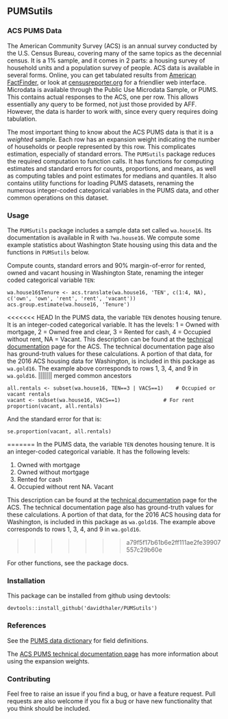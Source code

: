 ## PUMSutils

### ACS PUMS Data

The American Community Survey (ACS) is an annual survey conducted by the U.S. Census Bureau, covering many of the same topics as the decennial census. It is a 1% sample, and it comes in 2 parts: a housing survey of household units and a population survey of people. ACS data is available in several forms. Online, you can get tabulated results from [American FactFinder](https://factfinder.census.gov/faces/nav/jsf/pages/searchresults.xhtml?refresh=t), or look at [censusreporter.org](https://censusreporter.org/) for a friendlier web interface. Microdata is available through the Public Use Microdata Sample, or PUMS. This contains actual responses to the ACS, one per row. This allows essentially any query to be formed, not just those provided by AFF. However, the data is harder to work with, since every query requires doing tabulation. 

The most important thing to know about the ACS PUMS data is that it is a *weighted* sample. Each row has an expansion weight indicating the number of households or people represented by this row. This complicates estimation, especially of standard errors. The `PUMSutils` package reduces the required computation to function calls. It has functions for computing estimates and standard errors for counts, proportions, and means, as well as computing tables and point estimates for medians and quantiles. It also contains utility functions for loading PUMS datasets, renaming the numerous integer-coded categorical variables in the PUMS data, and other common operations on this dataset.

### Usage

The `PUMSutils` package includes a sample data set called `wa.house16`. 
Its documentation is available in R with `?wa.house16`.
We compute some example statistics about Washington State housing using this data and the functions in `PUMSutils` below.

Compute counts, standard errors and 90% margin-of-error for rented, owned and vacant housing in Washington State, renaming the integer coded categorical variable `TEN`:

    wa.house16$Tenure <- acs.translate(wa.house16, 'TEN', c(1:4, NA), c('own', 'own', 'rent', 'rent', 'vacant'))    
    acs.group.estimate(wa.house16, 'Tenure')

<<<<<<< HEAD
In the PUMS data, the variable `TEN` denotes housing tenure. It is an integer-coded categorical variable. It has the levels: 1 = Owned with mortgage, 2 = Owned free and clear, 3 = Rented for cash, 4 = Occupied without rent, NA = Vacant. This description can be found at the [technical documentation](https://www.census.gov/programs-surveys/acs/technical-documentation/pums/documentation.html) page for the ACS. The technical documentation page also has ground-truth values for these calculations. A portion of that data, for the 2016 ACS housing data for Washington, is included in this package as `wa.gold16`. The example above corresponds to rows 1, 3, 4, and 9 in `wa.gold16`.
||||||| merged common ancestors
```
all.rentals <- subset(wa.house16, TEN==3 | VACS==1)    # Occupied or vacant rentals
vacant <- subset(wa.house16, VACS==1)              # For rent
proportion(vacant, all.rentals)
```

And the standard error for that is:

```
se.proportion(vacant, all.rentals)
```
=======
In the PUMS data, the variable `TEN` denotes housing tenure. It is an integer-coded categorical variable. It has the following levels:

1. Owned with mortgage
2. Owned without mortgage
3. Rented for cash
4. Occupied without rent
NA. Vacant

This description can be found at the [technical documentation](https://www.census.gov/programs-surveys/acs/technical-documentation/pums/documentation.html) page for the ACS. The technical documentation page also has ground-truth values for these calculations. A portion of that data, for the 2016 ACS housing data for Washington, is included in this package as `wa.gold16`. The example above corresponds to rows 1, 3, 4, and 9 in `wa.gold16`.
>>>>>>> a79f5f17b61b6e2ff111ae2fe39907557c29b60e

For other functions, see the package docs.

### Installation

This package can be installed from github using devtools:    

```
devtools::install_github('davidthaler/PUMSutils')
```

### References

See the [PUMS data dictionary](http://www2.census.gov/programs-surveys/acs/tech_docs/pums/data_dict/PUMSDataDict16.txt) for field definitions.

The [ACS PUMS technical documentation page](http://www.census.gov/programs-surveys/acs/technical-documentation/pums/documentation.html) has more information about using the expansion weights.

### Contributing

Feel free to raise an issue if you find a bug, or have a feature request.
Pull requests are also welcome if you fix a bug or have new functionality that you think should be included.
